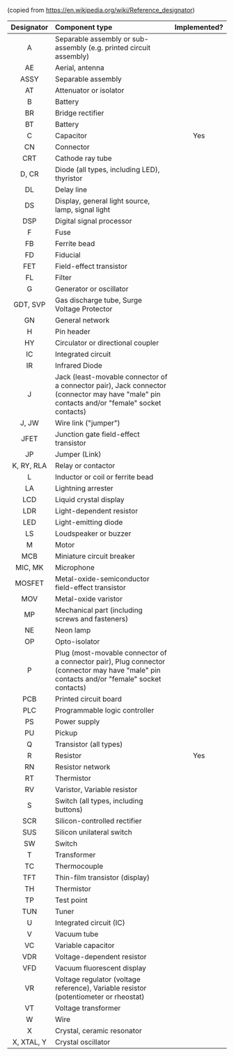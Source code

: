 (copied from <https://en.wikipedia.org/wiki/Reference_designator>)

| Designator | Component type | Implemented? |
|:--:|:--|:--:|
| A | Separable assembly or sub-assembly (e.g. printed circuit assembly) ||
| AE | Aerial, antenna ||
| ASSY | Separable assembly ||
| AT | Attenuator or isolator ||
| B | Battery ||
| BR | Bridge rectifier ||
| BT | Battery ||
| C | Capacitor | Yes |
| CN | Connector ||
| CRT | Cathode ray tube ||
| D, CR | Diode (all types, including LED), thyristor ||
| DL | Delay line ||
| DS | Display, general light source, lamp, signal light ||
| DSP | Digital signal processor ||
| F | Fuse ||
| FB | Ferrite bead ||
| FD | Fiducial ||
| FET | Field-effect transistor ||
| FL | Filter ||
| G | Generator or oscillator ||
| GDT, SVP | Gas discharge tube, Surge Voltage Protector ||
| GN | General network ||
| H | Pin header ||
| HY | Circulator or directional coupler ||
| IC | Integrated circuit ||
| IR | Infrared Diode ||
| J | Jack (least-movable connector of a connector pair), Jack connector (connector may have "male" pin contacts and/or "female" socket contacts) ||
| J, JW | Wire link ("jumper") ||
| JFET | Junction gate field-effect transistor ||
| JP | Jumper (Link) ||
| K, RY, RLA | Relay or contactor ||
| L | Inductor or coil or ferrite bead ||
| LA | Lightning arrester ||
| LCD | Liquid crystal display ||
| LDR | Light-dependent resistor ||
| LED | Light-emitting diode ||
| LS | Loudspeaker or buzzer ||
| M | Motor ||
| MCB | Miniature circuit breaker ||
| MIC, MK | Microphone ||
| MOSFET | Metal-oxide-semiconductor field-effect transistor ||
| MOV | Metal-oxide varistor ||
| MP | Mechanical part (including screws and fasteners) ||
| NE | Neon lamp ||
| OP | Opto-isolator ||
| P | Plug (most-movable connector of a connector pair), Plug connector (connector may have "male" pin contacts and/or "female" socket contacts) ||
| PCB | Printed circuit board ||
| PLC | Programmable logic controller ||
| PS | Power supply ||
| PU | Pickup ||
| Q | Transistor (all types) ||
| R | Resistor | Yes |
| RN | Resistor network ||
| RT | Thermistor ||
| RV | Varistor, Variable resistor ||
| S | Switch (all types, including buttons) ||
| SCR | Silicon-controlled rectifier ||
| SUS | Silicon unilateral switch ||
| SW | Switch ||
| T | Transformer ||
| TC | Thermocouple ||
| TFT | Thin-film transistor (display) ||
| TH | Thermistor ||
| TP | Test point ||
| TUN | Tuner ||
| U | Integrated circuit (IC) ||
| V | Vacuum tube ||
| VC | Variable capacitor ||
| VDR | Voltage-dependent resistor ||
| VFD | Vacuum fluorescent display ||
| VR | Voltage regulator (voltage reference), Variable resistor (potentiometer or rheostat) ||
| VT | Voltage transformer ||
| W | Wire ||
| X | Crystal, ceramic resonator ||
| X, XTAL, Y | Crystal oscillator ||
